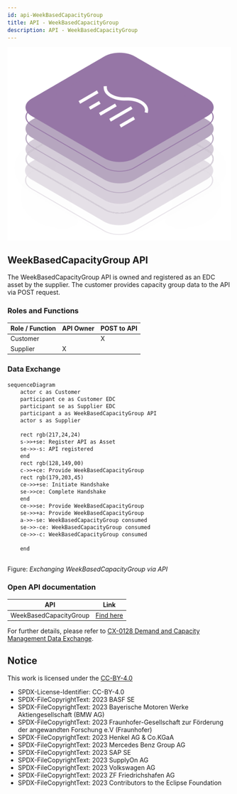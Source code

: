 ```yaml
---
id: api-WeekBasedCapacityGroup
title: API - WeekBasedCapacityGroup
description: API - WeekBasedCapacityGroup
---
```


![DCM kit banner](/img/kit-icons/dcm-kit-icon.svg)

## WeekBasedCapacityGroup API

The WeekBasedCapacityGroup API is owned and registered as an EDC asset by the supplier. The customer provides capacity group data to the API via POST request.

### Roles and Functions

|Role / Function|API Owner|POST to API|
|-|-|-|
|Customer||X|
|Supplier|X||

### Data Exchange

```mermaid
sequenceDiagram
    actor c as Customer 
    participant ce as Customer EDC
    participant se as Supplier EDC
    participant a as WeekBasedCapacityGroup API
    actor s as Supplier
    
    rect rgb(217,24,24)
    s->>+se: Register API as Asset
    se->>-s: API registered
    end
    rect rgb(128,149,00)
    c->>+ce: Provide WeekBasedCapacityGroup
    rect rgb(179,203,45)
    ce->>+se: Initiate Handshake
    se->>ce: Complete Handshake
    end
    ce->>se: Provide WeekBasedCapacityGroup
    se->>+a: Provide WeekBasedCapacityGroup
    a->>-se: WeekBasedCapacityGroup consumed
    se->>-ce: WeekBasedCapacityGroup consumed
    ce->>-c: WeekBasedCapacityGroup consumed
    
    end
  
```

Figure: *Exchanging WeekBasedCapacityGroup via API*

### Open API documentation

|API|Link|
|-|-|
|WeekBasedCapacityGroup|[Find here](./plugin-generated-capacity-group-api/post-week-based-capacity-group.api.mdx)|

For further details, please refer to [CX-0128 Demand and Capacity Management Data Exchange][StandardLibrary].

[StandardLibrary]: https://catenax-ev.github.io/docs/next/standards/CX-0128-DemandandCapacityManagementDataExchange

## Notice

This work is licensed under the [CC-BY-4.0](https://creativecommons.org/licenses/by/4.0/legalcode)

- SPDX-License-Identifier: CC-BY-4.0
- SPDX-FileCopyrightText: 2023 BASF SE
- SPDX-FileCopyrightText: 2023 Bayerische Motoren Werke Aktiengesellschaft (BMW AG)
- SPDX-FileCopyrightText: 2023 Fraunhofer-Gesellschaft zur Förderung der angewandten Forschung e.V (Fraunhofer)
- SPDX-FileCopyrightText: 2023 Henkel AG & Co.KGaA
- SPDX-FileCopyrightText: 2023 Mercedes Benz Group AG
- SPDX-FileCopyrightText: 2023 SAP SE
- SPDX-FileCopyrightText: 2023 SupplyOn AG
- SPDX-FileCopyrightText: 2023 Volkswagen AG
- SPDX-FileCopyrightText: 2023 ZF Friedrichshafen AG
- SPDX-FileCopyrightText: 2023 Contributors to the Eclipse Foundation
